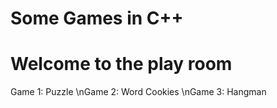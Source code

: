 # Some Games in C++

# Welcome to the play room
Game 1: Puzzle
\nGame 2: Word Cookies
\nGame 3: Hangman  
